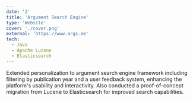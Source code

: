 ```yaml
---
date: '2'
title: 'Argument Search Engine'
type: 'Website'
cover: './cover.png'
external: 'https://www.args.me'
tech:
  - Java
  - Apache Lucene
  - Elasticsearch
---
```


Extended personalization to argument search engine framework including filtering by publication year and a user feedback system, enhancing the platform's usability and interactivity. Also conducted a proof-of-concept migration from Lucene to Elasticsearch for improved search capabilities.
